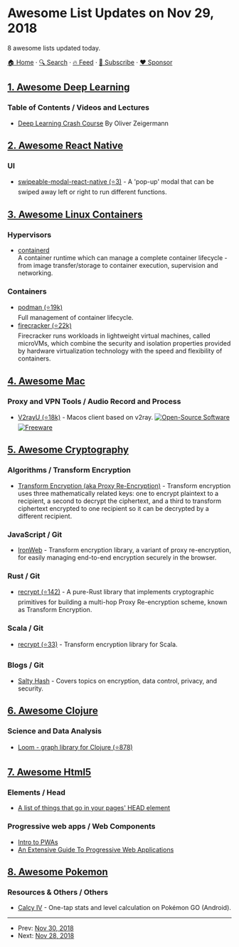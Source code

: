 # Awesome List Updates on Nov 29, 2018

8 awesome lists updated today.

[🏠 Home](/README.md) · [🔍 Search](https://www.trackawesomelist.com/search/) · [🔥 Feed](https://www.trackawesomelist.com/rss.xml) · [📮 Subscribe](https://trackawesomelist.us17.list-manage.com/subscribe?u=d2f0117aa829c83a63ec63c2f&id=36a103854c) · [❤️  Sponsor](https://github.com/sponsors/theowenyoung)



## [1. Awesome Deep Learning](/content/ChristosChristofidis/awesome-deep-learning/README.md)

### Table of Contents / Videos and Lectures

*   [Deep Learning Crash Course](https://www.manning.com/livevideo/deep-learning-crash-course) By Oliver Zeigermann

## [2. Awesome React Native](/content/jondot/awesome-react-native/README.md)

### UI

*   [swipeable-modal-react-native (⭐3)](https://github.com/bzurkow/swipeable-modal-react-native) - A 'pop-up' modal that can be swiped away left or right to run different functions.

## [3. Awesome Linux Containers](/content/Friz-zy/awesome-linux-containers/README.md)

### Hypervisors

*   [containerd](https://containerd.io/)\
    A container runtime which can manage a complete container lifecycle - from image transfer/storage to container execution, supervision and networking.

### Containers

*   [podman (⭐19k)](https://github.com/containers/libpod)\
    Full management of container lifecycle.
*   [firecracker (⭐22k)](https://github.com/firecracker-microvm/firecracker)\
    Firecracker runs workloads in lightweight virtual machines, called microVMs, which combine the security and isolation properties provided by hardware virtualization technology with the speed and flexibility of containers.

## [4. Awesome Mac](/content/jaywcjlove/awesome-mac/README.md)

### Proxy and VPN Tools / Audio Record and Process

*   [V2rayU (⭐18k)](https://github.com/yanue/V2rayU) - Macos client based on v2ray. [![Open-Source Software](https://jaywcjlove.github.io/sb/ico/min-oss.svg "Open Source Software") ![Freeware](https://jaywcjlove.github.io/sb/ico/min-free.svg "Freeware")](https://github.com/yanue/V2rayU)

## [5. Awesome Cryptography](/content/sobolevn/awesome-cryptography/README.md)

### Algorithms / Transform Encryption

*   [Transform Encryption (aka Proxy Re-Encryption)](https://docs.ironcorelabs.com/concepts/transform-encryption) - Transform encryption uses three  mathematically related keys: one to encrypt plaintext to a recipient, a second to decrypt the ciphertext, and a third to transform ciphertext encrypted to one recipient so it can be decrypted by a different recipient.

### JavaScript / Git

*   [IronWeb](https://docs.ironcorelabs.com/ironweb-sdk/overview) - Transform encryption library, a variant of proxy re-encryption, for easily managing end-to-end encryption securely in the browser.

### Rust / Git

*   [recrypt (⭐142)](https://github.com/IronCoreLabs/recrypt-rs) - A pure-Rust library that implements cryptographic primitives for building a multi-hop Proxy Re-encryption scheme, known as Transform Encryption.

### Scala / Git

*   [recrypt (⭐33)](https://github.com/IronCoreLabs/recrypt) - Transform encryption library for Scala.

### Blogs / Git

*   [Salty Hash](https://blog.ironcorelabs.com) - Covers topics on encryption, data control, privacy, and security.

## [6. Awesome Clojure](/content/razum2um/awesome-clojure/README.md)

### Science and Data Analysis

*   [Loom - graph library for Clojure (⭐878)](https://github.com/aysylu/loom)

## [7. Awesome Html5](/content/diegocard/awesome-html5/README.md)

### Elements / Head

*   [A list of things that go in your pages' HEAD element](https://gethead.info/)

### Progressive web apps / Web Components

*   [Intro to PWAs](https://developers.google.com/web/progressive-web-apps/)
*   [An Extensive Guide To Progressive Web Applications](https://www.smashingmagazine.com/2018/11/guide-pwa-progressive-web-applications/)

## [8. Awesome Pokemon](/content/tobiasbueschel/awesome-pokemon/README.md)

### Resources & Others / Others

*   [Calcy IV](https://play.google.com/store/apps/details?id=tesmath.calcy) - One-tap stats and level calculation on Pokémon GO (Android).

---

- Prev: [Nov 30, 2018](/content/2018/11/30/README.md)
- Next: [Nov 28, 2018](/content/2018/11/28/README.md)